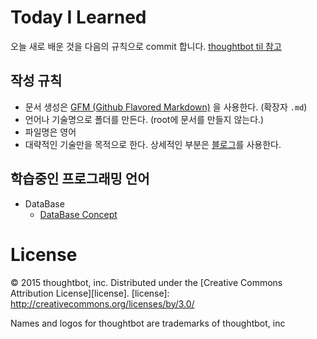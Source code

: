 # Today I Learned

오늘 새로 배운 것을 다음의 규칙으로 commit 합니다. [thoughtbot til 참고](https://github.com/thoughtbot/til)

## 작성 규칙
- 문서 생성은 [GFM (Github Flavored Markdown)](https://help.github.com/articles/github-flavored-markdown/) 을 사용한다. (확장자 `.md`)
- 언어나 기술명으로 폴더를 만든다. (root에 문서를 만들지 않는다.)
- 파일명은 영어
- 대략적인 기술만을 목적으로 한다. 상세적인 부분은 [블로그](https://kdm-korea.github.io/blog/)를 사용한다.

## 학습중인 프로그래밍 언어
- DataBase
    - [DataBase Concept](Database\DataBase_Concept.md)

# License
© 2015 thoughtbot, inc.
Distributed under the [Creative Commons Attribution License][license].
[license]: http://creativecommons.org/licenses/by/3.0/

Names and logos for thoughtbot are trademarks of thoughtbot, inc